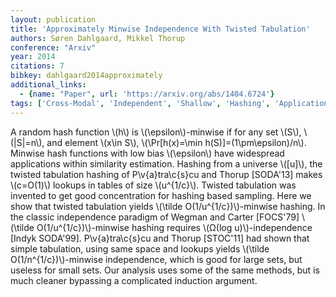 ```yaml
---
layout: publication
title: 'Approximately Minwise Independence With Twisted Tabulation'
authors: Søren Dahlgaard, Mikkel Thorup
conference: "Arxiv"
year: 2014
citations: 7
bibkey: dahlgaard2014approximately
additional_links:
  - {name: "Paper", url: 'https://arxiv.org/abs/1404.6724'}
tags: ['Cross-Modal', 'Independent', 'Shallow', 'Hashing', 'Applications']
---
```

A random hash function \\(h\\) is \\(\epsilon\\)-minwise if for any set \\(S\\),
\\(|S|=n\\), and element \\(x\in S\\), \\(\Pr[h(x)=\min h(S)]=(1\pm\epsilon)/n\\).
Minwise hash functions with low bias \\(\epsilon\\) have widespread applications
within similarity estimation.
  Hashing from a universe \\([u]\\), the twisted tabulation hashing of
P\v\{a\}tra\c\{s\}cu and Thorup [SODA'13] makes \\(c=O(1)\\) lookups in tables of size
\\(u^\{1/c\}\\). Twisted tabulation was invented to get good concentration for
hashing based sampling. Here we show that twisted tabulation yields \\(\tilde
O(1/u^\{1/c\})\\)-minwise hashing.
  In the classic independence paradigm of Wegman and Carter [FOCS'79] \\(\tilde
O(1/u^\{1/c\})\\)-minwise hashing requires \\(Ω(log u)\\)-independence [Indyk
SODA'99]. P\v\{a\}tra\c\{s\}cu and Thorup [STOC'11] had shown that simple
tabulation, using same space and lookups yields \\(\tilde O(1/n^\{1/c\})\\)-minwise
independence, which is good for large sets, but useless for small sets. Our
analysis uses some of the same methods, but is much cleaner bypassing a
complicated induction argument.
